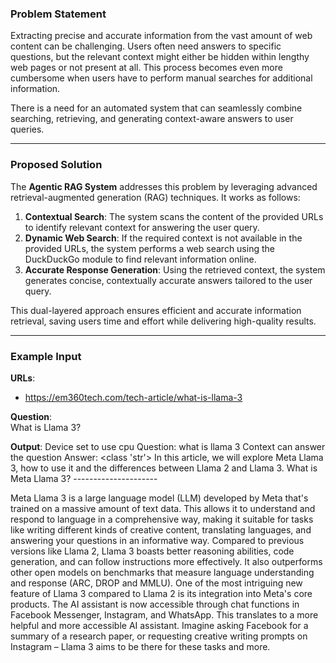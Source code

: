 ### **Problem Statement**  
Extracting precise and accurate information from the vast amount of web content can be challenging. Users often need answers to specific questions, but the relevant context might either be hidden within lengthy web pages or not present at all. This process becomes even more cumbersome when users have to perform manual searches for additional information.  

There is a need for an automated system that can seamlessly combine searching, retrieving, and generating context-aware answers to user queries.  

---

### **Proposed Solution**  
The **Agentic RAG System** addresses this problem by leveraging advanced retrieval-augmented generation (RAG) techniques. It works as follows:  
1. **Contextual Search**: The system scans the content of the provided URLs to identify relevant context for answering the user query.  
2. **Dynamic Web Search**: If the required context is not available in the provided URLs, the system performs a web search using the DuckDuckGo module to find relevant information online.  
3. **Accurate Response Generation**: Using the retrieved context, the system generates concise, contextually accurate answers tailored to the user query.  

This dual-layered approach ensures efficient and accurate information retrieval, saving users time and effort while delivering high-quality results.

---

### **Example Input**  
**URLs**:  
- https://em360tech.com/tech-article/what-is-llama-3

**Question**:  
What is Llama 3?

**Output**:
Device set to use cpu
Question: what is llama 3
Context can answer the question
Answer: <class 'str'>
In this article, we will explore Meta Llama 3, how to use it and the differences between Llama 2 and Llama 3. What is Meta Llama 3? ---------------------

Meta Llama 3 is a large language model (LLM) developed by Meta that's trained on a massive amount of text data. This allows it to understand and respond to language in a comprehensive way, making it suitable for tasks like writing different kinds of creative content, translating languages, and answering your questions in an informative way. Compared to previous versions like Llama 2, Llama 3 boasts better reasoning abilities, code generation, and can follow instructions more effectively. It also outperforms other open models on benchmarks that measure language understanding and response (ARC, DROP and MMLU). One of the most intriguing new feature of Llama 3 compared to Llama 2 is its integration into Meta's core products. The AI assistant is now accessible through chat functions in Facebook Messenger, Instagram, and WhatsApp. This translates to a more helpful and more accessible AI assistant. Imagine asking Facebook for a summary of a research paper, or requesting creative writing prompts on Instagram – Llama 3 aims to be there for these tasks and more.
